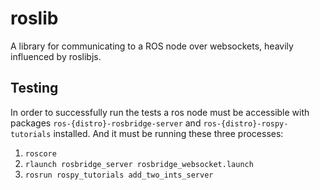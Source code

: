 # roslib

A library for communicating to a ROS node over websockets, heavily influenced by roslibjs.

## Testing

In order to successfully run the tests a ros node must be accessible with packages `ros-{distro}-rosbridge-server` and `ros-{distro}-rospy-tutorials` installed. And it must be running these three processes:
1. `roscore`
2. `rlaunch rosbridge_server rosbridge_websocket.launch`
3. `rosrun rospy_tutorials add_two_ints_server`
